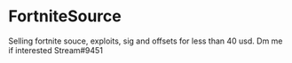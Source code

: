 # FortniteSource
Selling fortnite souce, exploits, sig and offsets for less than 40 usd.
Dm me if interested Stream#9451
